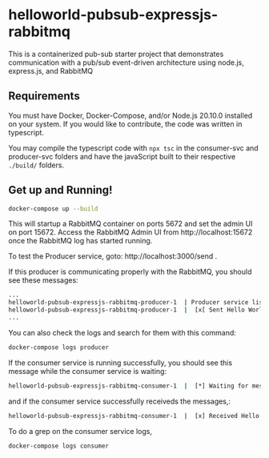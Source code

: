 # helloworld-pubsub-expressjs-rabbitmq
This is a containerized pub-sub starter project that demonstrates communication with a pub/sub event-driven architecture using node.js, express.js, and RabbitMQ

## Requirements
You must have Docker, Docker-Compose, and/or Node.js 20.10.0 installed on your system.
If you would like to contribute, the code was written in typescript.

You may compile the typescript code with `npx tsc` in the consumer-svc and producer-svc folders and have the javaScript built to their respective `./build/` folders.


## Get up and Running!

```sh
docker-compose up --build
```

This will startup a RabbitMQ container on ports 5672 and set the admin UI on port 15672.  Access the RabbitMQ Admin UI from http://localhost:15672 once the RabbitMQ log has started running.

To test the Producer service, goto: http://localhost:3000/send .

If this producer is communicating properly with the RabbitMQ, you should see these messages:

```sh
...
helloworld-pubsub-expressjs-rabbitmq-producer-1  | Producer service listening at http://localhost:3000
helloworld-pubsub-expressjs-rabbitmq-producer-1  |  [x[ Sent Hello World
...
```

You can also check the logs and search for them with this command:

```sh
docker-compose logs producer
```

If the consumer service is running successfully, you should see this message while the consumer service is waiting:
```sh
helloworld-pubsub-expressjs-rabbitmq-consumer-1  |  [*] Waiting for messages in Hello. To exit press CTRL+C
```
and if the consumer service successfully receiveds the messages,:
```sh
helloworld-pubsub-expressjs-rabbitmq-consumer-1  |  [x] Received Hello World
```

To do a grep on the consumer service logs,
```sh
docker-compose logs consumer
```
